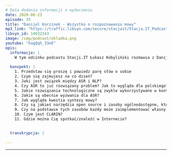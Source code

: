 ```yaml
---
# Data dodania informacji o wydarzeniu
date: 2020-06-23
episode: 35
title: "Danijel Korzinek - Wszystko o rozpoznawaniu mowy"
mp3_link: "https://traffic.libsyn.com/secure/stacjait/Stacja.IT_Podcast_35_Danijel_Korzinek_-_Wszystko_o_rozpoznawaniu_mowy.mp3"
libsyn_id: 14932343
image: /img/podcast/okladka.png
youtube: "hagQqh_33eE"
opis:
  informacje: |
    W tym odcinku podcastu Stacji.IT Łukasz Kobyliński rozmawia z Danijelem Korzinkiem, który na co dzień zajmuje się technologią ASR, czyli rozpoznawaniem mowy. 
  
  konspekt: |
    1. Przedstaw się proszę i powiedz parę słów o sobie
    2. Czym się zajmujesz na co dzień?
    3. Jaki jest związek między ASR i NLP?
    4. Czy ASR to już rozwiązany problem? Jak to wygląda dla polskiego?
    5. Jakie rozwiązania technologiczne są zwykle wykorzystywane w kontekście ASR?
    6. Jakie są obecnie wyzwania dla ASR?
    7. Jak wygląda kwestia syntezy mowy?
    8. Czy są jakieś narzędzia open source i zasoby ogólnodostępne, które realizują te zadania?
    9. Czy na podstawie tych zasobów każdy może zaimplementować własny system ASR?
    10. Czym jest CLARIN?
    11. Gdzie można Cię spotkać/znaleźć w Internecie?
   

  transkrypcja: | 
    
---
```



















  
---
